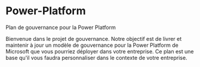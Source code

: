 # Power-Platform
Plan de gouvernance pour la Power Platform

Bienvenue dans le projet de gouvernance.
Notre objectif est de livrer et maintenir à jour un modèle de gouvernance pour la Power Platform de Microsoft que vous pourriez déployer dans votre entreprise.
Ce plan est une base qu'il vous faudra personnaliser dans le contexte de votre entreprise.
